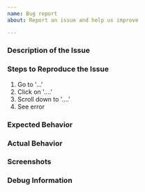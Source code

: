 ```yaml
---
name: Bug report
about: Report an issue and help us improve

---
```


<!-- This is a generic template and may not be applicable in all cases -->
<!-- Try to follow it when possible -->
### Description of the Issue
<!-- A clear and concise description of what the issue is -->

### Steps to Reproduce the Issue
<!-- Set of steps to reproduce this issue -->
1. Go to '...'
2. Click on '....'
3. Scroll down to '....'
4. See error

### Expected Behavior
<!-- A clear and concise description of what you expected to happen -->

### Actual Behavior
<!-- What actually happend -->

### Screenshots
<!-- If applicable, add screenshots to help explain your problem -->

### Debug Information
<!-- Please specify the version of the software you are using, your OS
	and any info specific to our work environment -->

